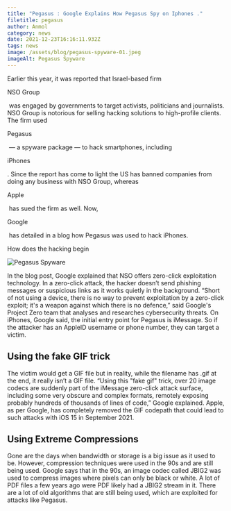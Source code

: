 ```yaml
---
title: "Pegasus : Google Explains How Pegasus Spy on Iphones ."
filetitle: pegasus
author: Anmol
category: news
date: 2021-12-23T16:16:11.932Z
tags: news
image: /assets/blog/pegasus-spyware-01.jpeg
imageAlt: Pegasus Spyware
---
```

Earlier this year, it was reported that Israel-based firm 

NSO Group

 was engaged by governments to target activists, politicians and journalists. NSO Group is notorious for selling hacking solutions to high-profile clients. The firm used 

Pegasus

 — a spyware package — to hack smartphones, including 

iPhones

. Since the report has come to light the US has banned companies from doing any business with NSO Group, whereas 

Apple

 has sued the firm as well. Now, 

Google

 has detailed in a blog how Pegasus was used to hack iPhones. 

How does the hacking begin

![Pegasus Spyware](/assets/blog/pegasus-spyware-02.jpeg "Pegasus Spyware")

In the blog post, Google explained that NSO offers zero-click exploitation technology. In a zero-click attack, the hacker doesn’t send phishing messages or suspicious links as it works quietly in the background. “Short of not using a device, there is no way to prevent exploitation by a zero-click exploit; it's a weapon against which there is no defence,” said Google's Project Zero team that analyses and researches cybersecurity threats. On iPhones, Google said, the initial entry point for Pegasus is iMessage. So if the attacker has an AppleID username or phone number, they can target a victim.



## Using the fake GIF trick

The victim would get a GIF file but in reality, while the filename has .gif at the end, it really isn’t a GIF file. “Using this "fake gif" trick, over 20 image codecs are suddenly part of the iMessage zero-click attack surface, including some very obscure and complex formats, remotely exposing probably hundreds of thousands of lines of code,” Google explained. Apple, as per Google, has completely removed the GIF codepath that could lead to such attacks with iOS 15 in September 2021.



## Using Extreme Compressions

Gone are the days when bandwidth or storage is a big issue as it used to be. However, compression techniques were used in the 90s and are still being used. Google says that in the 90s, an image codec called JBIG2 was used to compress images where pixels can only be black or white. A lot of PDF files a few years ago were PDF likely had a JBIG2 stream in it. There are a lot of old algorithms that are still being used, which are exploited for attacks like Pegasus.